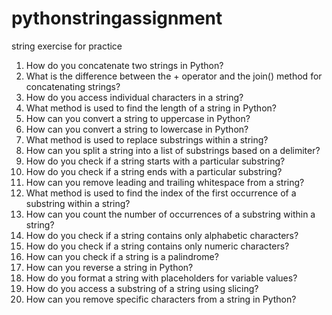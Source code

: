 # pythonstringassignment
string exercise for practice
1. How do you concatenate two strings in Python?
3. What is the difference between the + operator and the join() method for
concatenating strings?
4. How do you access individual characters in a string?
5. What method is used to find the length of a string in Python?
6. How can you convert a string to uppercase in Python?
7. How can you convert a string to lowercase in Python?
8. What method is used to replace substrings within a string?
9. How can you split a string into a list of substrings based on a delimiter?
10. How do you check if a string starts with a particular substring?
11. How do you check if a string ends with a particular substring?
12. How can you remove leading and trailing whitespace from a string?
13. What method is used to find the index of the first occurrence of a substring within a
string?
14. How can you count the number of occurrences of a substring within a string?
15. How do you check if a string contains only alphabetic characters?
16. How do you check if a string contains only numeric characters?
17. How can you check if a string is a palindrome?
18. How can you reverse a string in Python?
19. How do you format a string with placeholders for variable values?
20. How do you access a substring of a string using slicing?
21. How can you remove specific characters from a string in Python?
